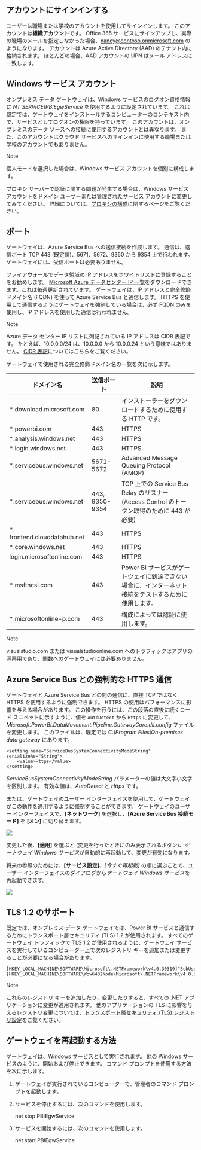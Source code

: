 ## <a name="sign-in-account"></a>アカウントにサインインする

ユーザーは職場または学校のアカウントを使用してサインインします。 このアカウントは**組織アカウント**です。 Office 365 サービスにサインアップし、実際の職場のメールを指定しなかった場合、nancy@contoso.onmicrosoft.com のようになります。 アカウントは Azure Active Directory (AAD) のテナント内に格納されます。 ほとんどの場合、AAD アカウントの UPN はメール アドレスに一致します。

## <a name="windows-service-account"></a>Windows サービス アカウント

オンプレミス データ ゲートウェイは、Windows サービスのログオン資格情報に *NT SERVICE\PBIEgwService* を使用するように設定されています。 これは既定では、ゲートウェイをインストールするコンピューターのコンテキスト内で、サービスとしてログオンの権限を持っています。 このアカウントは、オンプレミスのデータ ソースへの接続に使用するアカウントとは異なります。 また、このアカウントはクラウド サービスへのサインインに使用する職場または学校のアカウントでもありません。

> [!NOTE]
> 個人モードを選択した場合は、Windows サービス アカウントを個別に構成します。

プロキシ サーバーで認証に関する問題が発生する場合は、Windows サービス アカウントをドメイン ユーザーまたは管理されたサービス アカウントに変更してみてください。 詳細については、[プロキシの構成](../service-gateway-proxy.md#changing-the-gateway-service-account-to-a-domain-user)に関するページをご覧ください。

## <a name="ports"></a>ポート

ゲートウェイは、Azure Service Bus への送信接続を作成します。 通信は、送信ポート TCP 443 (既定値)、5671、5672、9350 から 9354 上で行われます。  ゲートウェイには、受信ポートは必要ありません。

ファイアウォールでデータ領域の IP アドレスをホワイトリストに登録することをお勧めします。 [Microsoft Azure データセンター IP 一覧](https://www.microsoft.com/download/details.aspx?id=41653)をダウンロードできます。これは毎週更新されています。 ゲートウェイは、IP アドレスと完全修飾ドメイン名 (FQDN) を使って Azure Service Bus と通信します。 HTTPS を使用して通信するようにゲートウェイを強制している場合は、必ず FQDN のみを使用し、IP アドレスを使用した通信は行われません。

> [!NOTE]
> Azure データ センター IP リストに列記されている IP アドレスは CIDR 表記です。 たとえば、10.0.0.0/24 は、10.0.0.0 から 10.0.0.24 という意味ではありません。 [CIDR 表記](http://whatismyipaddress.com/cidr)についてはこちらをご覧ください。

ゲートウェイで使用される完全修飾ドメイン名の一覧を次に示します。

| ドメイン名 | 送信ポート | 説明 |
| --- | --- | --- |
| *.download.microsoft.com |80 |インストーラーをダウンロードするために使用する HTTP です。 |
| *.powerbi.com |443 |HTTPS |
| *.analysis.windows.net |443 |HTTPS |
| *.login.windows.net |443 |HTTPS |
| *.servicebus.windows.net |5671-5672 |Advanced Message Queuing Protocol (AMQP) |
| *.servicebus.windows.net |443, 9350-9354 |TCP 上での Service Bus Relay のリスナー (Access Control のトークン取得のために 443 が必要) |
| *. frontend.clouddatahub.net |443 |HTTPS |
| *.core.windows.net |443 |HTTPS |
| login.microsoftonline.com |443 |HTTPS |
| *.msftncsi.com |443 |Power BI サービスがゲートウェイに到達できない場合に、インターネット接続をテストするために使用します。 |
| *.microsoftonline-p.com |443 |構成によっては認証に使用します。 |

> [!NOTE]
> visualstudio.com または visualstudioonline.com へのトラフィックはアプリの洞察用であり、関数へのゲートウェイには必要ありません。

## <a name="forcing-https-communication-with-azure-service-bus"></a>Azure Service Bus との強制的な HTTPS 通信

ゲートウェイと Azure Service Bus との間の通信に、直接 TCP ではなく HTTPS を使用するように強制できます。 HTTPS の使用はパフォーマンスに影響を与える場合があります。 この操作を行うには、この段落の直後に続くコード スニペットに示すように、値を `AutoDetect` から `Https` に変更して、*Microsoft.PowerBI.DataMovement.Pipeline.GatewayCore.dll.config* ファイルを変更します。 このファイルは、既定では *C:\Program Files\On-premises data gateway* にあります。

```
<setting name="ServiceBusSystemConnectivityModeString" serializeAs="String">
    <value>Https</value>
</setting>
```

*ServiceBusSystemConnectivityModeString* パラメーターの値は大文字小文字を区別します。 有効な値は、*AutoDetect* と *Https* です。

または、ゲートウェイのユーザー インターフェイスを使用して、ゲートウェイがこの動作を適用するように強制することができます。 ゲートウェイのユーザー インターフェイスで、**[ネットワーク]** を選択し、**[Azure Service Bus 接続モード]** を **[オン]** に切り替えます。

![](./media/gateway-onprem-accounts-ports-more/gw-onprem_01.png)

変更した後、**[適用]** を選ぶと (変更を行ったときにのみ表示されるボタン)、*ゲートウェイ Windows サービス*が自動的に再起動して、変更が有効になります。

将来の参照のためには、**[サービス設定]**、*[今すぐ再起動]* の順に選ぶことで、ユーザー インターフェイスのダイアログから*ゲートウェイ Windows サービス*を再起動できます。

![](./media/gateway-onprem-accounts-ports-more/gw-onprem_02.png)

## <a name="support-for-tls-12"></a>TLS 1.2 のサポート

既定では、オンプレミス データ ゲートウェイでは、Power BI サービスと通信するためにトランスポート層セキュリティ (TLS) 1.2 が使用されます。 すべてのゲートウェイ トラフィックで TLS 1.2 が使用されるように、ゲートウェイ サービスを実行しているコンピューター上で次のレジストリ キーを追加または変更することが必要になる場合があります。

```
[HKEY_LOCAL_MACHINE\SOFTWARE\Microsoft\.NETFramework\v4.0.30319]"SchUseStrongCrypto"=dword:00000001
[HKEY_LOCAL_MACHINE\SOFTWARE\Wow6432Node\Microsoft\.NETFramework\v4.0.30319]"SchUseStrongCrypto"=dword:00000001
```

> [!NOTE]
> これらのレジストリ キーを追加したり、変更したりすると、すべての .NET アプリケーションに変更が適用されます。 他のアプリケーションの TLS に影響を与えるレジストリ変更については、[トランスポート層セキュリティ (TLS) レジストリ設定](https://docs.microsoft.com/windows-server/security/tls/tls-registry-settings)をご覧ください。

## <a name="how-to-restart-the-gateway"></a>ゲートウェイを再起動する方法

ゲートウェイは、Windows サービスとして実行されます。 他の Windows サービスのように、開始および停止できます。 コマンド プロンプトを使用する方法を次に示します。

1. ゲートウェイが実行されているコンピューターで、管理者のコマンド プロンプトを起動します。
2. サービスを停止するには、次のコマンドを使用します。
   
   net stop PBIEgwService
3. サービスを開始するには、次のコマンドを使用します。
   
   net start PBIEgwService

